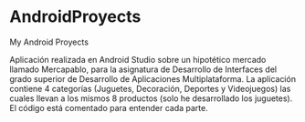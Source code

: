 # AndroidProyects
My Android Proyects

Aplicación realizada en Android Studio sobre un hipotético mercado llamado Mercapablo, para la asignatura de Desarrollo de Interfaces del grado superior de Desarrollo de 
Aplicaciones Multiplataforma.
La aplicación contiene 4 categorías (Juguetes, Decoración, Deportes y Videojuegos) las cuales llevan a los mismos 8 productos (solo he desarrollado los juguetes).
El código está comentado para entender cada parte.


